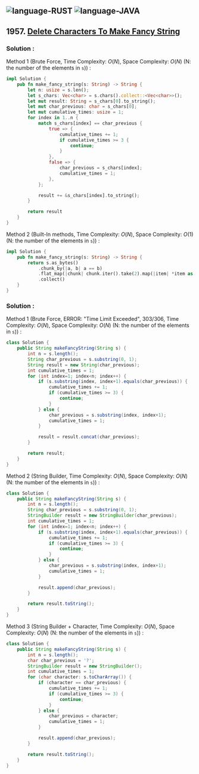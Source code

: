 ![language-RUST](https://img.shields.io/badge/RUST-8d4004?style=for-the-badge&logo=RUST)
![language-JAVA](https://img.shields.io/badge/Java-ED8B00?style=for-the-badge&logo=openjdk)
---

## 1957. [Delete Characters To Make Fancy String](https://leetcode.com/problems/delete-characters-to-make-fancy-string)

### Solution :

Method 1 (Brute Force, Time Complexity: $O(N)$, Space Complexity: $O(N)$ (N: the number of the elements in `s`)) :
```Rust
impl Solution {
    pub fn make_fancy_string(s: String) -> String {
        let n: usize = s.len();
        let s_chars: Vec<char> = s.chars().collect::<Vec<char>>();
        let mut result: String = s_chars[0].to_string();
        let mut char_previous: char = s_chars[0];
        let mut cumulative_times: usize = 1;
        for index in 1..n {
            match s_chars[index] == char_previous {
                true => {
                    cumulative_times += 1;
                    if cumulative_times >= 3 {
                        continue;
                    }
                },
                false => {
                    char_previous = s_chars[index];
                    cumulative_times = 1;
                },
            };

            result += &s_chars[index].to_string();
        }

        return result
    }
}
```

Method 2 (Built-In methods, Time Complexity: $O(N)$, Space Complexity: $O(1)$ (N: the number of the elements in `s`)) :
```rust
impl Solution {
    pub fn make_fancy_string(s: String) -> String {
        return s.as_bytes()
            .chunk_by(|a, b| a == b)
            .flat_map(|chunk| chunk.iter().take(2).map(|item| *item as char))
            .collect()
    }
}
```

### Solution :

Method 1 (Brute Force, ERROR: "Time Limit Exceeded", 303/306, Time Complexity: $O(N)$, Space Complexity: $O(N)$ (N: the number of the elements in `s`)) :
```java
class Solution {
    public String makeFancyString(String s) {
        int n = s.length();
        String char_previous = s.substring(0, 1);
        String result = new String(char_previous);
        int cumulative_times = 1;
        for (int index=1; index<n; index++) {
            if (s.substring(index, index+1).equals(char_previous)) {
                cumulative_times += 1;
                if (cumulative_times >= 3) {
                    continue;
                }
            } else {
                char_previous = s.substring(index, index+1);
                cumulative_times = 1;
            }

            result = result.concat(char_previous);
        }

        return result;
    }
}
```

Method 2 (String Builder, Time Complexity: $O(N)$, Space Complexity: $O(N)$ (N: the number of the elements in `s`)) :
```java
class Solution {
    public String makeFancyString(String s) {
        int n = s.length();
        String char_previous = s.substring(0, 1);
        StringBuilder result = new StringBuilder(char_previous);
        int cumulative_times = 1;
        for (int index=1; index<n; index++) {
            if (s.substring(index, index+1).equals(char_previous)) {
                cumulative_times += 1;
                if (cumulative_times >= 3) {
                    continue;
                }
            } else {
                char_previous = s.substring(index, index+1);
                cumulative_times = 1;
            }

            result.append(char_previous);
        }

        return result.toString();
    }
}
```

Method 3 (String Builder + Character, Time Complexity: $O(N)$, Space Complexity: $O(N)$ (N: the number of the elements in `s`)) :
```java
class Solution {
    public String makeFancyString(String s) {
        int n = s.length();
        char char_previous = '?';
        StringBuilder result = new StringBuilder();
        int cumulative_times = 1;
        for (char character: s.toCharArray()) {
            if (character == char_previous) {
                cumulative_times += 1;
                if (cumulative_times >= 3) {
                    continue;
                }
            } else {
                char_previous = character;
                cumulative_times = 1;
            }

            result.append(char_previous);
        }

        return result.toString();
    }
}
```

